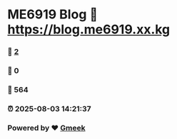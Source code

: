 # ME6919 Blog :link: https://blog.me6919.xx.kg 
### :page_facing_up: [2](https://blog.me6919.xx.kg/tag.html) 
### :speech_balloon: 0 
### :hibiscus: 564 
### :alarm_clock: 2025-08-03 14:21:37 
### Powered by :heart: [Gmeek](https://github.com/Meekdai/Gmeek)

